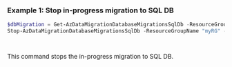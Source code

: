 ### Example 1: Stop in-progress migration to SQL DB
```powershell
$dbMigration = Get-AzDataMigrationDatabaseMigrationsSqlDb -ResourceGroupName "myRG" -SqlDbInstanceName "mySqlDb" -TargetDbName "mydb1"
Stop-AzDataMigrationDatabaseMigrationsSqlDb -ResourceGroupName "myRG" -SqlDbInstanceName "mySqlDb" -TargetDbName "mydb1" -MigrationOperationId $dbMigration.MigrationOperationId
```

```output
     
```

This command stops the in-progress migration to SQL DB.


